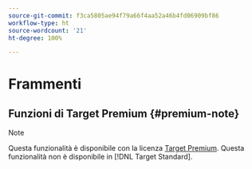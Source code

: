 ```yaml
---
source-git-commit: f3ca5805ae94f79a66f4aa52a46b4fd06909bf86
workflow-type: ht
source-wordcount: '21'
ht-degree: 100%

---
```

# Frammenti

## Funzioni di Target Premium {#premium-note}

>[!NOTE]
>
>Questa funzionalità è disponibile con la licenza [Target Premium](/help/c-intro/intro.md#premium). Questa funzionalità non è disponibile in [!DNL Target Standard].


